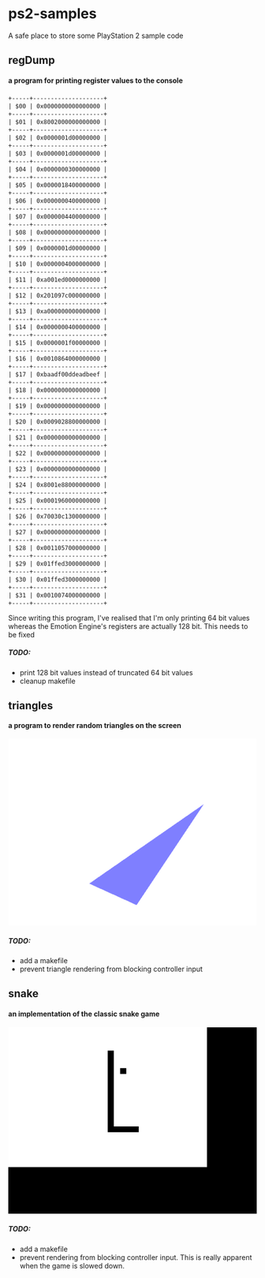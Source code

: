 # ps2-samples
A safe place to store some PlayStation 2 sample code

## regDump
#### a program for printing register values to the console
```
+-----+--------------------+
| $00 | 0x0000000000000000 |
+-----+--------------------+
| $01 | 0x8002000000000000 |
+-----+--------------------+
| $02 | 0x0000001d00000000 |
+-----+--------------------+
| $03 | 0x0000001d00000000 |
+-----+--------------------+
| $04 | 0x0000000300000000 |
+-----+--------------------+
| $05 | 0x0000018400000000 |
+-----+--------------------+
| $06 | 0x0000000400000000 |
+-----+--------------------+
| $07 | 0x0000004400000000 |
+-----+--------------------+
| $08 | 0x0000000000000000 |
+-----+--------------------+
| $09 | 0x0000001d00000000 |
+-----+--------------------+
| $10 | 0x0000004000000000 |
+-----+--------------------+
| $11 | 0xa001ed0000000000 |
+-----+--------------------+
| $12 | 0x201097c000000000 |
+-----+--------------------+
| $13 | 0xa000000000000000 |
+-----+--------------------+
| $14 | 0x0000000400000000 |
+-----+--------------------+
| $15 | 0x0000001f00000000 |
+-----+--------------------+
| $16 | 0x0010864000000000 |
+-----+--------------------+
| $17 | 0xbaadf00ddeadbeef |
+-----+--------------------+
| $18 | 0x0000000000000000 |
+-----+--------------------+
| $19 | 0x0000000000000000 |
+-----+--------------------+
| $20 | 0x0009028800000000 |
+-----+--------------------+
| $21 | 0x0000000000000000 |
+-----+--------------------+
| $22 | 0x0000000000000000 |
+-----+--------------------+
| $23 | 0x0000000000000000 |
+-----+--------------------+
| $24 | 0x8001e88000000000 |
+-----+--------------------+
| $25 | 0x0001960000000000 |
+-----+--------------------+
| $26 | 0x70030c1300000000 |
+-----+--------------------+
| $27 | 0x0000000000000000 |
+-----+--------------------+
| $28 | 0x0011057000000000 |
+-----+--------------------+
| $29 | 0x01ffed3000000000 |
+-----+--------------------+
| $30 | 0x01ffed3000000000 |
+-----+--------------------+
| $31 | 0x0010074000000000 |
+-----+--------------------+
```
Since writing this program, I've realised that I'm only printing 64 bit values whereas the Emotion Engine's registers are actually 128 bit. This needs to be fixed

##### TODO:
* print 128 bit values instead of truncated 64 bit values
* cleanup makefile

## triangles
#### a program to render random triangles on the screen
![alt text](images/triangles.png "triangles")

##### TODO:
* add a makefile
* prevent triangle rendering from blocking controller input

## snake
#### an implementation of the classic snake game
![alt text](images/snake.png "snake")

##### TODO:
* add a makefile
* prevent rendering from blocking controller input. This is really apparent when the game is slowed down.
